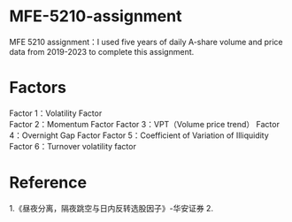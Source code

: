 # MFE-5210-assignment
MFE 5210 assignment：I used five years of daily A-share volume and price data from 2019-2023 to complete this assignment.

# Factors
Factor 1：Volatility Factor  
Factor 2：Momentum Factor
Factor 3：VPT（Volume price trend）
Factor 4：Overnight Gap Factor
Factor 5：Coefficient of Variation of Illiquidity
Factor 6：Turnover volatility factor

# Reference
1.《昼夜分离，隔夜跳空与日内反转选股因子》-华安证券
2.
